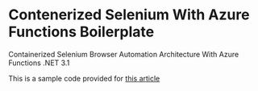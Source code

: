 # Contenerized Selenium With Azure Functions Boilerplate
Containerized Selenium Browser Automation Architecture With Azure Functions .NET 3.1

This is a sample code provided for [this article](https://fullduck.dev/containerized-selenium-browser-automation-architecture-with-azure-functions-net-3-1-pt-1-setup-and-design/)
